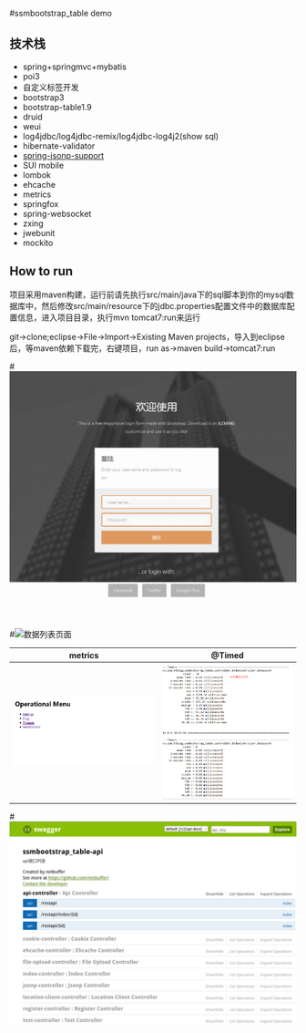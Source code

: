 #ssmbootstrap_table demo
## 技术栈
* spring+springmvc+mybatis
* poi3
* 自定义标签开发
* bootstrap3
* bootstrap-table1.9
* druid
* weui
* log4jdbc/log4jdbc-remix/log4jdbc-log4j2(show sql)
* hibernate-validator
* [spring-jsonp-support](https://github.com/bhagyas/spring-jsonp-support)
* SUI mobile
* lombok
* ehcache
* metrics
* springfox
* spring-websocket
* zxing
* jwebunit
* mockito

## How to run
项目采用maven构建，运行前请先执行src/main/java下的sql脚本到你的mysql数据库中，然后修改src/main/resource下的jdbc.properties配置文件中的数据库配置信息，进入项目目录，执行mvn tomcat7:run来运行

git->clone;eclipse->File->Import->Existing Maven projects，导入到eclipse后，等maven依赖下载完，右键项目，run as->maven build->tomcat7:run

#![demo](src/main/webapp/image/demo.gif)

#![数据列表页面](src/main/webapp/image/sys2.png)

metrics | @Timed
---|---
![metrics-servlet](src/main/webapp/image/metrics.png) | ![metrics-servlet](src/main/webapp/image/@Timed.png)


#![springfox](src/main/webapp/image/swagger.png)
